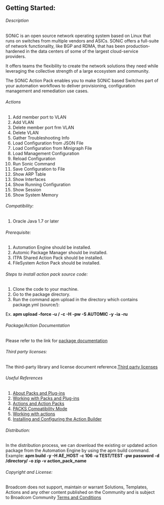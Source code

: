 ## Getting Started:


###### Description
 
SONiC is an open source network operating system based on Linux that runs on switches from multiple vendors and ASICs.
SONiC offers a full-suite of network functionality, like BGP and RDMA, that has been production-hardened in the data centers of some of the largest cloud-service providers.

It offers teams the flexibility to create the network solutions they need while leveraging the collective strength of a large ecosystem and community.

The SONiC Action Pack enables you to make SONiC based Switches part of your automation workflows to deliver provisioning, configuration management and remediation use cases. 


 
 ###### Actions
 
 1. Add member port to VLAN
 2. Add VLAN
 3. Delete member port frm VLAN
 4. Delete VLAN
 5. Gather Troubleshooting Info
 6. Load Configuration from JSON File
 7. Load Configuration from Minigraph File
 8. Load Management Configuration
 9. Reload Configuration
10. Run Sonic Command
11. Save Configuration to File
12. Show ARP Table
13. Show Interfaces
14. Show Running Configuration
15. Show Session
16. Show System Memory

 ###### Compatibility:

1. Oracle Java 1.7 or later



###### Prerequisite:

1. Automation Engine should be installed.
2. Automic Package Manager should be installed.
3. ITPA Shared Action Pack should be installed.
4. FileSystem Action Pack should be installed.

###### Steps to install action pack source code:

1. Clone the code to your machine.
2. Go to the package directory.
3. Run the command apm upload in the directory which contains package.yml (source/):

Ex. **apm upload -force -u <Name>/<Department> -c <Client-id> -H <Host> -pw <Password> -S AUTOMIC -y -ia -ru**

###### Package/Action Documentation

Please refer to the link for [package documentation](source/ae/DOCUMENTATION/PCK.AUTOMIC_SONIC.PUB.DOC.xml)

###### Third party licenses:

The third-party library and license document reference.[Third party licenses](source/ae/DOCUMENTATION/PCK.AUTOMIC_SONIC.PUB.LICENSES.xml)


###### Useful References

1. [About Packs and Plug-ins](https://docs.automic.com/documentation/webhelp/english/AA/12.3/DOCU/12.3/Automic%20Automation%20Guides/help.htm#PluginManager/PM_AboutPacksandPlugins.htm?Highlight=Action%20packs)
2. [Working with Packs and Plug-ins](https://docs.automic.com/documentation/webhelp/english/AA/12.3/DOCU/12.3/Automic%20Automation%20Guides/help.htm#PluginManager/PM_WorkingWith.htm#link10)
3. [Actions and Action Packs](https://docs.automic.com/documentation/webhelp/english/AA/12.3/DOCU/12.3/Automic%20Automation%20Guides/help.htm#_Common/ReleaseHighlights/RH_Plugin_PackageManager.htm?Highlight=Action%20packs)
4. [PACKS Compatibility Mode](https://docs.automic.com/documentation/webhelp/english/AA/12.3/DOCU/12.3/Automic%20Automation%20Guides/help.htm#AWA/Variables/UC_CLIENT_SETTINGS/UC_CLIENT_PACKS_COMPATIBILITY_MODE.htm?Highlight=Action%20packs)
5. [Working with actions](https://docs.automic.com/documentation/webhelp/english/AA/12.3/DOCU/12.3/Automic%20Automation%20Guides/help.htm#ActionBuilder/AB_WorkingWith.htm#link4)
6. [Installing and Configuring the Action Builder](https://docs.automic.com/documentation/webhelp/english/AA/12.3/DOCU/12.3/Automic%20Automation%20Guides/help.htm#ActionBuilder/install_configure_plugins_AB.htm?Highlight=Action%20packs)

###### Distribution: 

In the distribution process, we can download the existing or updated action package from the Automation Engine by using the apm build command.
Example: **apm build -y -H AE_HOST -c 106 -u TEST/TEST -pw password -d /directory/ -o zip -v action_pack_name**
			
			
###### Copyright and License: 

Broadcom does not support, maintain or warrant Solutions, Templates, Actions and any other content published on the Community and is subject to Broadcom Community [Terms and Conditions](https://community.broadcom.com/termsandconditions)

